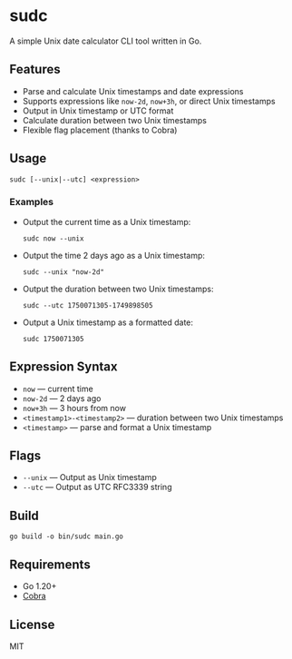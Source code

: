 # sudc

A simple Unix date calculator CLI tool written in Go.

## Features
- Parse and calculate Unix timestamps and date expressions
- Supports expressions like `now-2d`, `now+3h`, or direct Unix timestamps
- Output in Unix timestamp or UTC format
- Calculate duration between two Unix timestamps
- Flexible flag placement (thanks to Cobra)

## Usage

```
sudc [--unix|--utc] <expression>
```

### Examples

- Output the current time as a Unix timestamp:
  ```
  sudc now --unix
  ```
- Output the time 2 days ago as a Unix timestamp:
  ```
  sudc --unix "now-2d"
  ```
- Output the duration between two Unix timestamps:
  ```
  sudc --utc 1750071305-1749898505
  ```
- Output a Unix timestamp as a formatted date:
  ```
  sudc 1750071305
  ```

## Expression Syntax
- `now` — current time
- `now-2d` — 2 days ago
- `now+3h` — 3 hours from now
- `<timestamp1>-<timestamp2>` — duration between two Unix timestamps
- `<timestamp>` — parse and format a Unix timestamp

## Flags
- `--unix` — Output as Unix timestamp
- `--utc` — Output as UTC RFC3339 string

## Build

```
go build -o bin/sudc main.go
```

## Requirements
- Go 1.20+
- [Cobra](https://github.com/spf13/cobra)

## License
MIT
